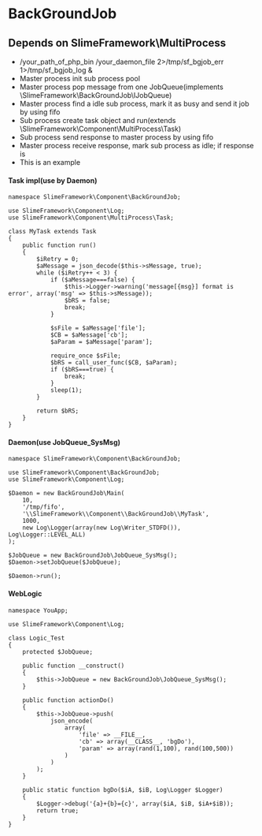 # BackGroundJob
## Depends on SlimeFramework\MultiProcess
* /your_path_of_php_bin /your_daemon_file 2>/tmp/sf_bgjob_err 1>/tmp/sf_bgjob_log &
* Master process init sub process pool
* Master process pop message from one JobQueue(implements \SlimeFramework\BackGroundJob\IJobQueue)
* Master process find a idle sub process, mark it as busy and send it job by using fifo
* Sub process create task object and run(extends \SlimeFramework\Component\MultiProcess\Task)
* Sub process send response to master process by using fifo
* Master process receive response, mark sub process as idle; if response is
* This is an example

#### Task impl(use by Daemon)
    namespace SlimeFramework\Component\BackGroundJob;

    use SlimeFramework\Component\Log;
    use SlimeFramework\Component\MultiProcess\Task;

    class MyTask extends Task
    {
        public function run()
        {
            $iRetry = 0;
            $aMessage = json_decode($this->sMessage, true);
            while ($iRetry++ < 3) {
                if ($aMessage===false) {
                    $this->Logger->warning('message[{msg}] format is error', array('msg' => $this->sMessage));
                    $bRS = false;
                    break;
                }

                $sFile = $aMessage['file'];
                $CB = $aMessage['cb'];
                $aParam = $aMessage['param'];

                require_once $sFile;
                $bRS = call_user_func($CB, $aParam);
                if ($bRS===true) {
                    break;
                }
                sleep(1);
            }

            return $bRS;
        }
    }

#### Daemon(use JobQueue_SysMsg)
    namespace SlimeFramework\Component\BackGroundJob;

    use SlimeFramework\Component\BackGroundJob;
    use SlimeFramework\Component\Log;

    $Daemon = new BackGroundJob\Main(
        10,
        '/tmp/fifo',
        '\\SlimeFramework\\Component\\BackGroundJob\\MyTask',
        1000,
        new Log\Logger(array(new Log\Writer_STDFD()), Log\Logger::LEVEL_ALL)
    );

    $JobQueue = new BackGroundJob\JobQueue_SysMsg();
    $Daemon->setJobQueue($JobQueue);

    $Daemon->run();

#### WebLogic
    namespace YouApp;

    use SlimeFramework\Component\Log;

    class Logic_Test
    {
        protected $JobQueue;

        public function __construct()
        {
            $this->JobQueue = new BackGroundJob\JobQueue_SysMsg();
        }

        public function actionDo()
        {
            $this->JobQueue->push(
                json_encode(
                    array(
                        'file' => __FILE__,
                        'cb' => array(__CLASS__, 'bgDo'),
                        'param' => array(rand(1,100), rand(100,500))
                    )
                )
            );
        }

        public static function bgDo($iA, $iB, Log\Logger $Logger)
        {
            $Logger->debug('{a}+{b}={c}', array($iA, $iB, $iA+$iB));
            return true;
        }
    }

